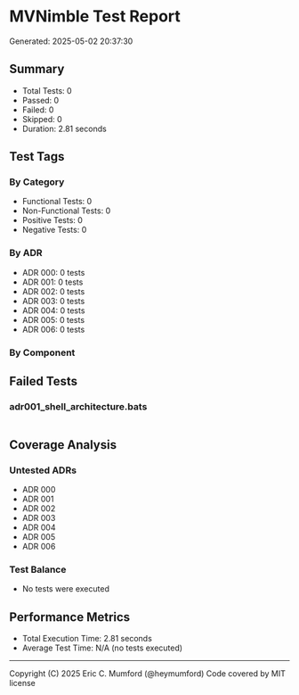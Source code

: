# MVNimble Test Report

Generated: 2025-05-02 20:37:30

## Summary

* Total Tests: 0
* Passed: 0
* Failed: 0
* Skipped: 0
* Duration: 2.81 seconds

## Test Tags

### By Category

* Functional Tests: 0
* Non-Functional Tests: 0
* Positive Tests: 0
* Negative Tests: 0

### By ADR

* ADR 000: 0 tests
* ADR 001: 0 tests
* ADR 002: 0 tests
* ADR 003: 0 tests
* ADR 004: 0 tests
* ADR 005: 0 tests
* ADR 006: 0 tests

### By Component


## Failed Tests

### adr001_shell_architecture.bats

```
```

## Coverage Analysis

### Untested ADRs

* ADR 000
* ADR 001
* ADR 002
* ADR 003
* ADR 004
* ADR 005
* ADR 006

### Test Balance

* No tests were executed

## Performance Metrics

* Total Execution Time: 2.81 seconds
* Average Test Time: N/A (no tests executed)



---
Copyright (C) 2025 Eric C. Mumford (@heymumford) Code covered by MIT license
